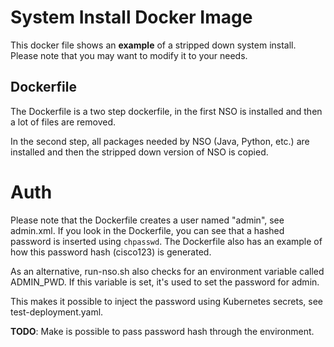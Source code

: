 # System Install Docker Image
This docker file shows an **example** of a stripped down system install. Please note that you may want to modify it to your needs.

## Dockerfile
The Dockerfile is a two step dockerfile, in the first NSO is installed and then a lot of files are removed.

In the second step, all packages needed by NSO (Java, Python, etc.) are installed and then the stripped down version of NSO is copied.

# Auth
Please note that the Dockerfile creates a user named "admin", see admin.xml. If you look in the Dockerfile, you can see that a hashed password is inserted using `chpasswd`. The Dockerfile also has an example of how this password hash (cisco123) is generated.

As an alternative, run-nso.sh also checks for an environment variable called ADMIN_PWD. If this variable is set, it's used to set the password for admin.

This makes it possible to inject the password using Kubernetes secrets, see test-deployment.yaml.

**TODO**: Make is possible to pass password hash through the environment.
